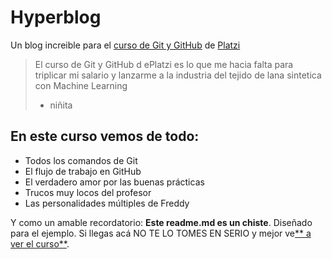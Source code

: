 # Hyperblog
Un blog increible para el [curso de Git y GitHub](http://https://platzi.com/clases/git-github/ "curso de Git y GitHub") de [Platzi](http://https://platzi.com/clases/git-github/ "Platzi")
>El curso de Git y GitHub d ePlatzi es lo que me hacia falta para triplicar mi salario y lanzarme a la industria del tejido de lana sintetica con Machine Learning
> - niñita

## En este curso vemos de todo:
* Todos los comandos de Git
* El flujo de trabajo en GitHub 
* El verdadero amor por las buenas prácticas
* Trucos muy locos del profesor
* Las personalidades múltiples de Freddy

Y como un amable recordatorio: **Este readme.md es un chiste**. Diseñado para el ejemplo. Si llegas acá NO TE LO TOMES EN SERIO y mejor ve[** a ver el curso**](http:/https://platzi.com/clases/git-github// " a ver el curso"). 